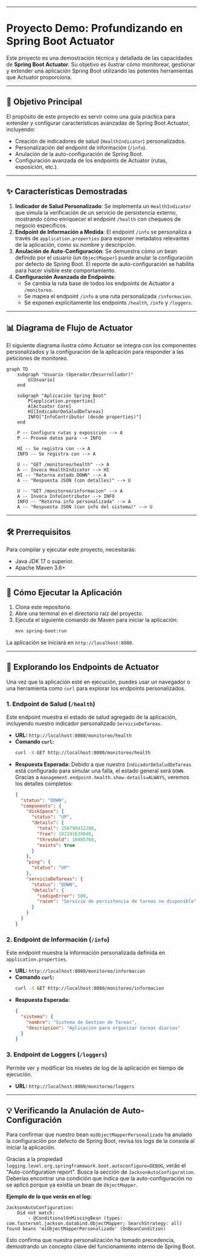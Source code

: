 ***
# Proyecto Demo: Profundizando en Spring Boot Actuator

Este proyecto es una demostración técnica y detallada de las capacidades de **Spring Boot Actuator**. Su objetivo es ilustrar cómo monitorear, gestionar y extender una aplicación Spring Boot utilizando las potentes herramientas que Actuator proporciona.

-----

## 🎯 Objetivo Principal

El propósito de este proyecto es servir como una guía práctica para entender y configurar características avanzadas de Spring Boot Actuator, incluyendo:

* Creación de indicadores de salud (`HealthIndicator`) personalizados.
* Personalización del endpoint de información (`/info`).
* Anulación de la auto-configuración de Spring Boot.
* Configuración avanzada de los endpoints de Actuator (rutas, exposición, etc.).

-----

## ✨ Características Demostradas

1.  **Indicador de Salud Personalizado**: Se implementa un `HealthIndicator` que simula la verificación de un servicio de persistencia externo, mostrando cómo enriquecer el endpoint `/health` con chequeos de negocio específicos.
2.  **Endpoint de Información a Medida**: El endpoint `/info` se personaliza a través de `application.properties` para exponer metadatos relevantes de la aplicación, como su nombre y descripción.
3.  **Anulación de Auto-Configuración**: Se demuestra cómo un bean definido por el usuario (un `ObjectMapper`) puede anular la configuración por defecto de Spring Boot. El reporte de auto-configuración se habilita para hacer visible este comportamiento.
4.  **Configuración Avanzada de Endpoints**:
    * Se cambia la ruta base de todos los endpoints de Actuator a `/monitoreo`.
    * Se mapea el endpoint `/info` a una ruta personalizada `/informacion`.
    * Se exponen explícitamente los endpoints `/health`, `/info` y `/loggers`.

-----

## 📊 Diagrama de Flujo de Actuator

El siguiente diagrama ilustra cómo Actuator se integra con los componentes personalizados y la configuración de la aplicación para responder a las peticiones de monitoreo.

```mermaid
graph TD
    subgraph "Usuario (Operador/Desarrollador)"
        U[Usuario]
    end

    subgraph "Aplicación Spring Boot"
        P[application.properties]
        A[Actuator Core]
        HI[IndicadorDeSaludDeTareas]
        INFO["InfoContributor (desde properties)"]
    end

    P -- Configura rutas y exposición --> A
    P -- Provee datos para --> INFO

    HI -- Se registra con --> A
    INFO -- Se registra con --> A

    U -- "GET /monitoreo/health" --> A
    A -- Invoca HealthIndicator --> HI
    HI -- "Retorna estado DOWN" --> A
    A -- "Respuesta JSON (con detalles)" --> U

    U -- "GET /monitoreo/informacion" --> A
    A -- Invoca InfoContributor --> INFO
    INFO -- "Retorna info personalizada" --> A
    A -- "Respuesta JSON (con info del sistema)" --> U
```

-----

## 🛠️ Prerrequisitos

Para compilar y ejecutar este proyecto, necesitarás:

* Java JDK 17 o superior.
* Apache Maven 3.6+

-----

## 🚀 Cómo Ejecutar la Aplicación

1.  Clona este repositorio.
2.  Abre una terminal en el directorio raíz del proyecto.
3.  Ejecuta el siguiente comando de Maven para iniciar la aplicación:
    ```bash
    mvn spring-boot:run
    ```

La aplicación se iniciará en `http://localhost:8080`.

-----

## 🔬 Explorando los Endpoints de Actuator

Una vez que la aplicación esté en ejecución, puedes usar un navegador o una herramienta como `curl` para explorar los endpoints personalizados.

### 1\. Endpoint de Salud (`/health`)

Este endpoint muestra el estado de salud agregado de la aplicación, incluyendo nuestro indicador personalizado `ServicioDeTareas`.

* **URL:** `http://localhost:8080/monitoreo/health`
* **Comando `curl`:**
  ```bash
  curl -X GET http://localhost:8080/monitoreo/health
  ```
* **Respuesta Esperada:** Debido a que nuestro `IndicadorDeSaludDeTareas` está configurado para simular una falla, el estado general será `DOWN`. Gracias a `management.endpoint.health.show-details=ALWAYS`, veremos los detalles completos:
  ```json
  {
    "status": "DOWN",
    "components": {
      "diskSpace": {
        "status": "UP",
        "details": {
          "total": 250790412288,
          "free": 101191639040,
          "threshold": 10485760,
          "exists": true
        }
      },
      "ping": {
        "status": "UP"
      },
      "servicioDeTareas": {
        "status": "DOWN",
        "details": {
          "codigoError": 500,
          "razon": "Servicio de persistencia de tareas no disponible"
        }
      }
    }
  }
  ```

### 2\. Endpoint de Información (`/info`)

Este endpoint muestra la información personalizada definida en `application.properties`.

* **URL:** `http://localhost:8080/monitoreo/informacion`
* **Comando `curl`:**
  ```bash
  curl -X GET http://localhost:8080/monitoreo/informacion
  ```
* **Respuesta Esperada:**
  ```json
  {
    "sistema": {
      "nombre": "Sistema de Gestion de Tareas",
      "descripcion": "Aplicacion para organizar tareas diarias"
    }
  }
  ```

### 3\. Endpoint de Loggers (`/loggers`)

Permite ver y modificar los niveles de log de la aplicación en tiempo de ejecución.

* **URL:** `http://localhost:8080/monitoreo/loggers`

-----

## 💡 Verificando la Anulación de Auto-Configuración

Para confirmar que nuestro bean `miObjectMapperPersonalizado` ha anulado la configuración por defecto de Spring Boot, revisa los logs de la consola al iniciar la aplicación.

Gracias a la propiedad `logging.level.org.springframework.boot.autoconfigure=DEBUG`, verás el "Auto-configuration report". Busca la sección de `JacksonAutoConfiguration`. Deberías encontrar una condición que indica que la auto-configuración no se aplicó porque ya existía un bean de `ObjectMapper`.

**Ejemplo de lo que verás en el log:**

```log
JacksonAutoConfiguration:
    Did not match:
        - @ConditionalOnMissingBean (types: com.fasterxml.jackson.databind.ObjectMapper; SearchStrategy: all) found beans 'miObjectMapperPersonalizado' (OnBeanCondition)
```

Esto confirma que nuestra personalización ha tomado precedencia, demostrando un concepto clave del funcionamiento interno de Spring Boot.